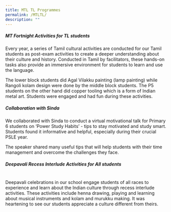 ```yaml
---
title: MTL TL Programmes
permalink: /MTLTL/
description: ""
---
```

##### MT Fortnight Activities for TL students

Every year, a series of Tamil cultural activities are conducted for our Tamil students as post-exam activities to create a deeper understanding about their culture and history. Conducted in Tamil by facilitators, these hands-on tasks also provide an immersive environment for students to learn and use the language.<br>

The lower block students did Agal Vilakku painting (lamp painting) while Rangoli kolam design were done by the middle block students. The P5 students on the other hand did copper tooling which is a form of Indian metal art. Students were engaged and had fun during these activities. <br>

##### Collaboration with Sinda

We collaborated with Sinda to conduct a virtual motivational talk for Primary 6 students on ‘Power Study Habits’ - tips to stay motivated and study smart. Students found it informative and helpful, especially during their crucial PSLE year. <br>

The speaker shared many useful tips that will help students with their time management and overcome the challenges they face.<br>

##### Deepavali Recess Interlude Activities for All students
<br>
Deepavali celebrations in our school engage students of all races to experience and learn about the Indian culture through recess interlude activities. These activities include henna drawing, playing and learning about musical instruments and kolam and murukku making. It was heartening to see our students appreciate a culture different from theirs.